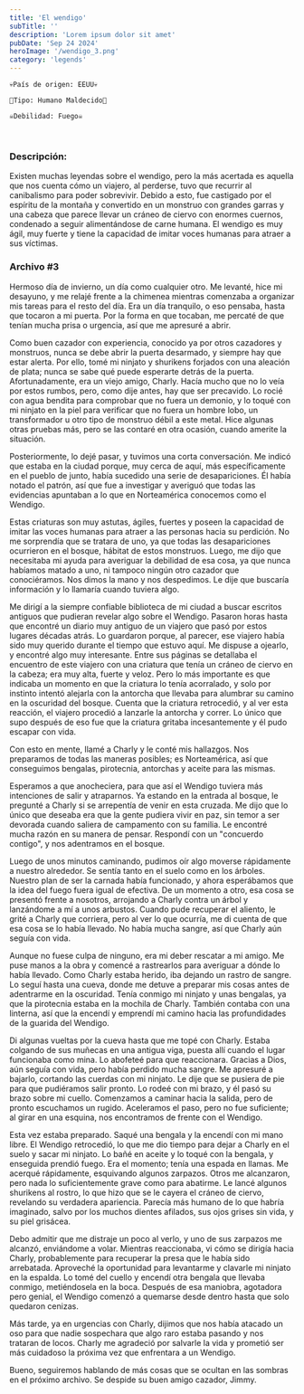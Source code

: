 ```yaml
---
title: 'El wendigo'
subTitle: ''
description: 'Lorem ipsum dolor sit amet'
pubDate: 'Sep 24 2024'
heroImage: '/wendigo_3.png'
category: 'legends'
---
```

````
💀País de origen: EEUU💀

👻Tipo: Humano Maldecido👻

☠️Debilidad: Fuego☠️
````
<br>

### Descripción:
Existen muchas leyendas sobre el wendigo, pero la más acertada es aquella que nos cuenta cómo un viajero, al perderse, tuvo que recurrir al canibalismo para poder sobrevivir. Debido a esto, fue castigado por el espíritu de la montaña y convertido en un monstruo con grandes garras y una cabeza que parece llevar un cráneo de ciervo con enormes cuernos, condenado a seguir alimentándose de carne humana. El wendigo es muy ágil, muy fuerte y tiene la capacidad de imitar voces humanas para atraer a sus víctimas.

### Archivo #3
Hermoso día de invierno, un día como cualquier otro. Me levanté, hice mi desayuno, y me relajé frente a la chimenea mientras comenzaba a organizar mis tareas para el resto del día. Era un día tranquilo, o eso pensaba, hasta que tocaron a mi puerta. Por la forma en que tocaban, me percaté de que tenían mucha prisa o urgencia, así que me apresuré a abrir.

Como buen cazador con experiencia, conocido ya por otros cazadores y monstruos, nunca se debe abrir la puerta desarmado, y siempre hay que estar alerta. Por ello, tomé mi ninjato y shurikens forjados con una aleación de plata; nunca se sabe qué puede esperarte detrás de la puerta. Afortunadamente, era un viejo amigo, Charly. Hacía mucho que no lo veía por estos rumbos, pero, como dije antes, hay que ser precavido. Lo rocié con agua bendita para comprobar que no fuera un demonio, y lo toqué con mi ninjato en la piel para verificar que no fuera un hombre lobo, un transformador u otro tipo de monstruo débil a este metal. Hice algunas otras pruebas más, pero se las contaré en otra ocasión, cuando amerite la situación.

Posteriormente, lo dejé pasar, y tuvimos una corta conversación. Me indicó que estaba en la ciudad porque, muy cerca de aquí, más específicamente en el pueblo de junto, había sucedido una serie de desapariciones. Él había notado el patrón, así que fue a investigar y averiguó que todas las evidencias apuntaban a lo que en Norteamérica conocemos como el Wendigo.

Estas criaturas son muy astutas, ágiles, fuertes y poseen la capacidad de imitar las voces humanas para atraer a las personas hacia su perdición. No me sorprendía que se tratara de uno, ya que todas las desapariciones ocurrieron en el bosque, hábitat de estos monstruos. Luego, me dijo que necesitaba mi ayuda para averiguar la debilidad de esa cosa, ya que nunca habíamos matado a uno, ni tampoco ningún otro cazador que conociéramos. Nos dimos la mano y nos despedimos. Le dije que buscaría información y lo llamaría cuando tuviera algo.

Me dirigí a la siempre confiable biblioteca de mi ciudad a buscar escritos antiguos que pudieran revelar algo sobre el Wendigo. Pasaron horas hasta que encontré un diario muy antiguo de un viajero que pasó por estos lugares décadas atrás. Lo guardaron porque, al parecer, ese viajero había sido muy querido durante el tiempo que estuvo aquí. Me dispuse a ojearlo, y encontré algo muy interesante. Entre sus páginas se detallaba el encuentro de este viajero con una criatura que tenía un cráneo de ciervo en la cabeza; era muy alta, fuerte y veloz. Pero lo más importante es que indicaba un momento en que la criatura lo tenía acorralado, y solo por instinto intentó alejarla con la antorcha que llevaba para alumbrar su camino en la oscuridad del bosque. Cuenta que la criatura retrocedió, y al ver esta reacción, el viajero procedió a lanzarle la antorcha y correr. Lo único que supo después de eso fue que la criatura gritaba incesantemente y él pudo escapar con vida.

Con esto en mente, llamé a Charly y le conté mis hallazgos. Nos preparamos de todas las maneras posibles; es Norteamérica, así que conseguimos bengalas, pirotecnia, antorchas y aceite para las mismas.

Esperamos a que anocheciera, para que así el Wendigo tuviera más intenciones de salir y atraparnos. Ya estando en la entrada al bosque, le pregunté a Charly si se arrepentía de venir en esta cruzada. Me dijo que lo único que deseaba era que la gente pudiera vivir en paz, sin temor a ser devorada cuando saliera de campamento con su familia. Le encontré mucha razón en su manera de pensar. Respondí con un "concuerdo contigo", y nos adentramos en el bosque.

Luego de unos minutos caminando, pudimos oír algo moverse rápidamente a nuestro alrededor. Se sentía tanto en el suelo como en los árboles. Nuestro plan de ser la carnada había funcionado, y ahora esperábamos que la idea del fuego fuera igual de efectiva. De un momento a otro, esa cosa se presentó frente a nosotros, arrojando a Charly contra un árbol y lanzándome a mí a unos arbustos. Cuando pude recuperar el aliento, le grité a Charly que corriera, pero al ver lo que ocurría, me di cuenta de que esa cosa se lo había llevado. No había mucha sangre, así que Charly aún seguía con vida.

Aunque no fuese culpa de ninguno, era mi deber rescatar a mi amigo. Me puse manos a la obra y comencé a rastrearlos para averiguar a dónde lo había llevado. Como Charly estaba herido, iba dejando un rastro de sangre. Lo seguí hasta una cueva, donde me detuve a preparar mis cosas antes de adentrarme en la oscuridad. Tenía conmigo mi ninjato y unas bengalas, ya que la pirotecnia estaba en la mochila de Charly. También contaba con una linterna, así que la encendí y emprendí mi camino hacia las profundidades de la guarida del Wendigo.

Di algunas vueltas por la cueva hasta que me topé con Charly. Estaba colgando de sus muñecas en una antigua viga, puesta allí cuando el lugar funcionaba como mina. Lo abofeteé para que reaccionara. Gracias a Dios, aún seguía con vida, pero había perdido mucha sangre. Me apresuré a bajarlo, cortando las cuerdas con mi ninjato. Le dije que se pusiera de pie para que pudiéramos salir pronto. Lo rodeé con mi brazo, y él pasó su brazo sobre mi cuello. Comenzamos a caminar hacia la salida, pero de pronto escuchamos un rugido. Aceleramos el paso, pero no fue suficiente; al girar en una esquina, nos encontramos de frente con el Wendigo.

Esta vez estaba preparado. Saqué una bengala y la encendí con mi mano libre. El Wendigo retrocedió, lo que me dio tiempo para dejar a Charly en el suelo y sacar mi ninjato. Lo bañé en aceite y lo toqué con la bengala, y enseguida prendió fuego. Era el momento; tenía una espada en llamas. Me acerqué rápidamente, esquivando algunos zarpazos. Otros me alcanzaron, pero nada lo suficientemente grave como para abatirme. Le lancé algunos shurikens al rostro, lo que hizo que se le cayera el cráneo de ciervo, revelando su verdadera apariencia. Parecía más humano de lo que habría imaginado, salvo por los muchos dientes afilados, sus ojos grises sin vida, y su piel grisácea.

Debo admitir que me distraje un poco al verlo, y uno de sus zarpazos me alcanzó, enviándome a volar. Mientras reaccionaba, vi cómo se dirigía hacia Charly, probablemente para recuperar la presa que le había sido arrebatada. Aproveché la oportunidad para levantarme y clavarle mi ninjato en la espalda. Lo tomé del cuello y encendí otra bengala que llevaba conmigo, metiéndosela en la boca. Después de esa maniobra, agotadora pero genial, el Wendigo comenzó a quemarse desde dentro hasta que solo quedaron cenizas.

Más tarde, ya en urgencias con Charly, dijimos que nos había atacado un oso para que nadie sospechara que algo raro estaba pasando y nos trataran de locos. Charly me agradeció por salvarle la vida y prometió ser más cuidadoso la próxima vez que enfrentara a un Wendigo.

Bueno, seguiremos hablando de más cosas que se ocultan en las sombras en el próximo archivo. Se despide su buen amigo cazador, Jimmy.
